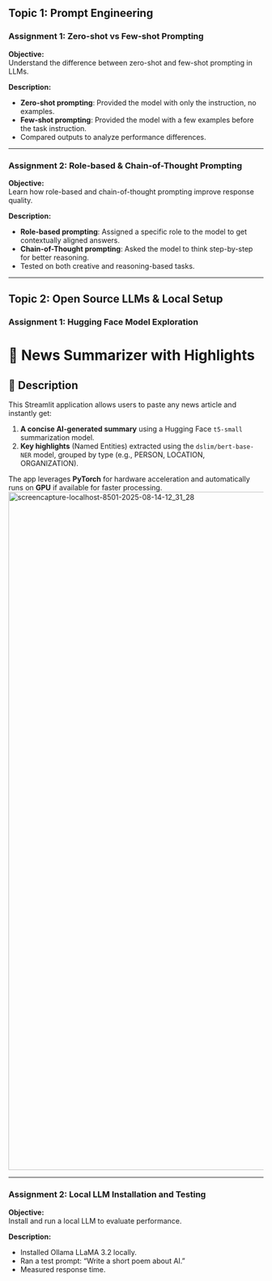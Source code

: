## Topic 1: Prompt Engineering

### Assignment 1: Zero-shot vs Few-shot Prompting
**Objective:**  
Understand the difference between zero-shot and few-shot prompting in LLMs.

**Description:**  
- **Zero-shot prompting**: Provided the model with only the instruction, no examples.  
- **Few-shot prompting**: Provided the model with a few examples before the task instruction.  
- Compared outputs to analyze performance differences.

---

### Assignment 2: Role-based & Chain-of-Thought Prompting
**Objective:**  
Learn how role-based and chain-of-thought prompting improve response quality.

**Description:**  
- **Role-based prompting**: Assigned a specific role to the model to get contextually aligned answers.  
- **Chain-of-Thought prompting**: Asked the model to think step-by-step for better reasoning.  
- Tested on both creative and reasoning-based tasks.

---

## Topic 2: Open Source LLMs & Local Setup

### Assignment 1: Hugging Face Model Exploration
# 📰 News Summarizer with Highlights

## 📌 Description
This Streamlit application allows users to paste any news article and instantly get:
1. **A concise AI-generated summary** using a Hugging Face `t5-small` summarization model.
2. **Key highlights** (Named Entities) extracted using the `dslim/bert-base-NER` model, grouped by type (e.g., PERSON, LOCATION, ORGANIZATION).

The app leverages **PyTorch** for hardware acceleration and automatically runs on **GPU** if available for faster processing.
<img width="1920" height="1341" alt="screencapture-localhost-8501-2025-08-14-12_31_28" src="https://github.com/user-attachments/assets/2b70b70b-171c-4e81-91f7-77e1502a3c29" />


---

### Assignment 2: Local LLM Installation and Testing
**Objective:**  
Install and run a local LLM to evaluate performance.

**Description:**  
- Installed Ollama LLaMA 3.2 locally.  
- Ran a test prompt: “Write a short poem about AI.”  
- Measured response time.  
